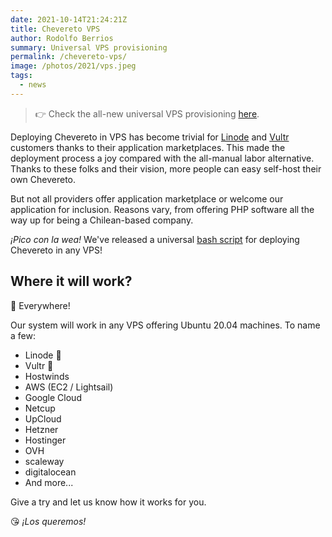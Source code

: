 ```yaml
---
date: 2021-10-14T21:24:21Z
title: Chevereto VPS
author: Rodolfo Berrios
summary: Universal VPS provisioning
permalink: /chevereto-vps/
image: /photos/2021/vps.jpeg
tags:
  - news
---
```


> 👉 Check the all-new universal VPS provisioning [here](https://github.com/chevereto/vps).

Deploying Chevereto in VPS has become trivial for [Linode](https://chv.to/linode) and [Vultr](https://chv.to/vultr) customers thanks to their application marketplaces. This made the deployment process a joy compared with the all-manual labor alternative. Thanks to these folks and their vision, more people can easy self-host their own Chevereto.

But not all providers offer application marketplace or welcome our application for inclusion. Reasons vary, from offering PHP software all the way up for being a Chilean-based company.

*¡Pico con la wea!* We've released a universal [bash script](https://github.com/chevereto/vps) for deploying Chevereto in any VPS!

## Where it will work?

🤗 Everywhere!

Our system will work in any VPS offering Ubuntu 20.04 machines. To name a few:

* Linode 💖
* Vultr 💖
* Hostwinds
* AWS (EC2 / Lightsail)
* Google Cloud
* Netcup
* UpCloud
* Hetzner
* Hostinger
* OVH
* scaleway
* digitalocean
* And more...

Give a try and let us know how it works for you.

😘 *¡Los queremos!*

